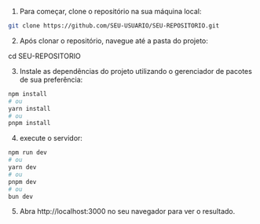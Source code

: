 
1. Para começar, clone o repositório na sua máquina local:

```bash
git clone https://github.com/SEU-USUARIO/SEU-REPOSITORIO.git
```

2. Após clonar o repositório, navegue até a pasta do projeto:

cd SEU-REPOSITORIO

3. Instale as dependências do projeto utilizando o gerenciador de pacotes de sua preferência:

```bash
npm install
# ou
yarn install
# ou
pnpm install
```

4. execute o servidor:

```bash
npm run dev
# ou
yarn dev
# ou
pnpm dev
# ou
bun dev
```

5. Abra http://localhost:3000 no seu navegador para ver o resultado.